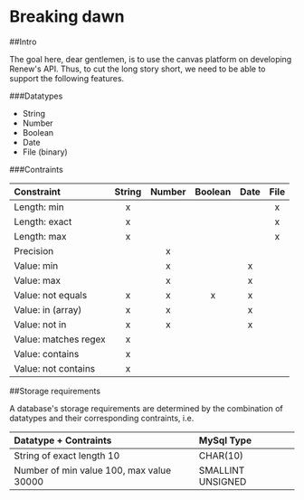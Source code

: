 # Breaking dawn

##Intro

The goal here, dear gentlemen, is to use the canvas platform on developing Renew's API. Thus, to cut the long story short, we need to be able to support the following features.

###Datatypes

* String
* Number
* Boolean
* Date
* File (binary)

###Contraints

Constraint            | String | Number | Boolean | Date | File
:------------------- | :----: | :----: | :-----: | :--: | :--: 
Length: min          | x      |        |         |      | x
Length: exact        | x      |        |         |      | x
Length: max          | x      |        |         |      | x
Precision            |        | x      |         |      |  
Value: min           |        | x      |         | x    |  
Value: max           |        | x      |         | x    |
Value: not equals    | x      | x      | x       | x    |  
Value: in (array)    | x      | x      |         | x    |  
Value: not in        | x      | x      |         | x    |  
Value: matches regex | x      |        |         |      |  
Value: contains      | x      |        |         |      |  
Value: not contains  | x      |        |         |      |  

##Storage requirements

A database's storage requirements are determined by the combination of datatypes and their corresponding contraints, i.e.

Datatype + Contraints                      | MySql Type
:----------------------------------------- | :------------------
String of exact length 10                  | CHAR(10)
Number of min value 100, max value 30000   | SMALLINT UNSIGNED

